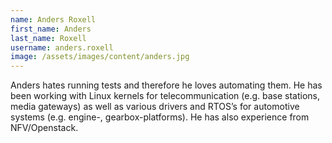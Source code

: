 ```yaml
---
name: Anders Roxell
first_name: Anders
last_name: Roxell
username: anders.roxell
image: /assets/images/content/anders.jpg
---
```

Anders hates running tests and therefore he loves automating them. He has been working with Linux kernels for telecommunication (e.g. base stations, media gateways) as well as various drivers and RTOS’s for automotive systems (e.g. engine-, gearbox-platforms). He has also experience from NFV/Openstack.